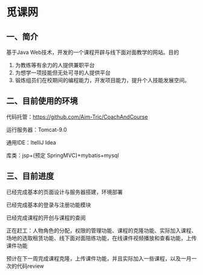 # 觅课网

## 一、简介

基于Java Web技术，开发的一个课程开辟与线下面对面教学的网站。目的

1. 为教练等有余力的人提供兼职平台
2. 为想学一项技能但无处可寻的人提供平台
3. 锻炼组员们在校期间的编程能力，开发项目能力，提升个人技能发展空间。

## 二、目前使用的环境

代码托管：https://github.com/Aim-Tric/CoachAndCourse

运行服务器：Tomcat-9.0

通用IDE：ItelliJ Idea 

库类：jsp+(预定 SpringMVC)+mybatis+mysql

## 三、目前进度

已经完成基本的页面设计与服务器搭建，环境部署

已经完成基本的登录与注册功能模块

已经完成课程的开创与课程的查阅

正在赶工：人物角色的分配，权限的管理功能、课程的克隆功能、实际加入课程、场地的选取租赁功能、线下面对面陪练功能，在线课件视频播放和查看功能，上传课件功能

预计在下一周完成课程克隆，上传课件功能，并且实际加入一些课程，以及一月一次的代码review
